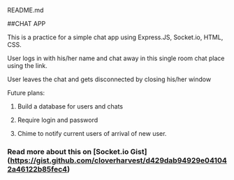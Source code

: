 README.md

##CHAT APP

This is a practice for a simple chat app using Express.JS, Socket.io, HTML, CSS.

User logs in with his/her name and chat away in this single room chat place using the link.

User leaves the chat and gets disconnected by closing his/her window

Future plans:

1) Build a database for users and chats

2) Require login and password

3) Chime to notify current users of arrival of new user.

### Read more about this on [Socket.io Gist] (https://gist.github.com/cloverharvest/d429dab94929e041042a46122b85fec4)
